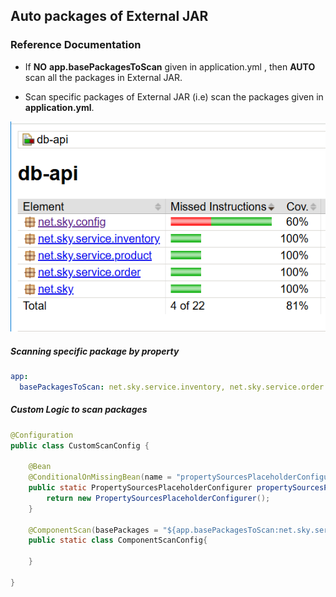 ## Auto packages of External JAR

### Reference Documentation
* If **NO** **app.basePackagesToScan** given in application.yml
    , then **AUTO** scan all the packages in External JAR.

* Scan specific packages of External JAR 
  (i.e) scan the packages given in **application.yml**.


![](doc/images/Packages.png)

##### Scanning specific package by property
```yaml
app:
  basePackagesToScan: net.sky.service.inventory, net.sky.service.order
```

##### Custom Logic to scan packages
```java
@Configuration
public class CustomScanConfig {
    
    @Bean
    @ConditionalOnMissingBean(name = "propertySourcesPlaceholderConfigurer")
    public static PropertySourcesPlaceholderConfigurer propertySourcesPlaceholderConfigurer(){
        return new PropertySourcesPlaceholderConfigurer();
    }

    @ComponentScan(basePackages = "${app.basePackagesToScan:net.sky.service}")
    public static class ComponentScanConfig{

    }
    
}
```